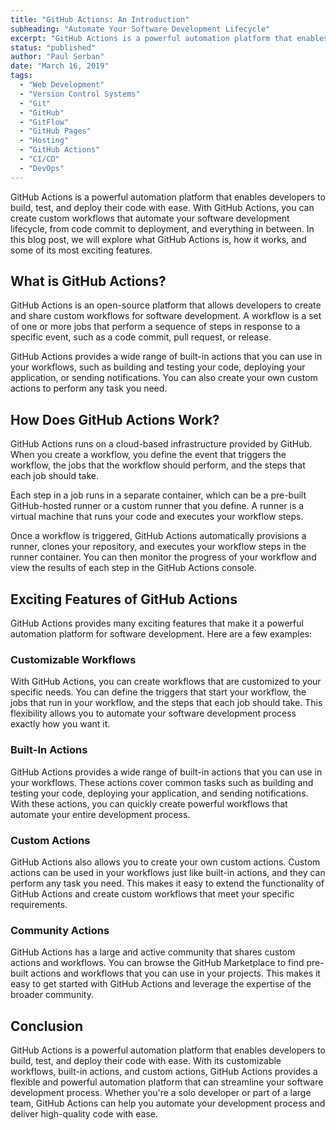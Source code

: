 ```yaml
---
title: "GitHub Actions: An Introduction"
subheading: "Automate Your Software Development Lifecycle"
excerpt: "GitHub Actions is a powerful automation platform that enables developers to build, test, and deploy their code with ease. With GitHub Actions, you can create custom workflows that automate your software development lifecycle, from code commit to deployment, and everything in between. In this blog post, we will explore what GitHub Actions is, how it works, and some of its most exciting features."
status: "published"
author: "Paul Serban"
date: "March 16, 2019"
tags:
  - "Web Development"
  - "Version Control Systems"
  - "Git"
  - "GitHub"
  - "GitFlow"
  - "GitHub Pages"
  - "Hosting"
  - "GitHub Actions"
  - "CI/CD"
  - "DevOps"
---
```


GitHub Actions is a powerful automation platform that enables developers to build, test, and deploy their code with ease. With GitHub Actions, you can create custom workflows that automate your software development lifecycle, from code commit to deployment, and everything in between. In this blog post, we will explore what GitHub Actions is, how it works, and some of its most exciting features.

## What is GitHub Actions?
GitHub Actions is an open-source platform that allows developers to create and share custom workflows for software development. A workflow is a set of one or more jobs that perform a sequence of steps in response to a specific event, such as a code commit, pull request, or release.

GitHub Actions provides a wide range of built-in actions that you can use in your workflows, such as building and testing your code, deploying your application, or sending notifications. You can also create your own custom actions to perform any task you need.

## How Does GitHub Actions Work?
GitHub Actions runs on a cloud-based infrastructure provided by GitHub. When you create a workflow, you define the event that triggers the workflow, the jobs that the workflow should perform, and the steps that each job should take.

Each step in a job runs in a separate container, which can be a pre-built GitHub-hosted runner or a custom runner that you define. A runner is a virtual machine that runs your code and executes your workflow steps.

Once a workflow is triggered, GitHub Actions automatically provisions a runner, clones your repository, and executes your workflow steps in the runner container. You can then monitor the progress of your workflow and view the results of each step in the GitHub Actions console.

## Exciting Features of GitHub Actions
GitHub Actions provides many exciting features that make it a powerful automation platform for software development. Here are a few examples:

### Customizable Workflows
With GitHub Actions, you can create workflows that are customized to your specific needs. You can define the triggers that start your workflow, the jobs that run in your workflow, and the steps that each job should take. This flexibility allows you to automate your software development process exactly how you want it.

### Built-In Actions
GitHub Actions provides a wide range of built-in actions that you can use in your workflows. These actions cover common tasks such as building and testing your code, deploying your application, and sending notifications. With these actions, you can quickly create powerful workflows that automate your entire development process.

### Custom Actions
GitHub Actions also allows you to create your own custom actions. Custom actions can be used in your workflows just like built-in actions, and they can perform any task you need. This makes it easy to extend the functionality of GitHub Actions and create custom workflows that meet your specific requirements.

### Community Actions
GitHub Actions has a large and active community that shares custom actions and workflows. You can browse the GitHub Marketplace to find pre-built actions and workflows that you can use in your projects. This makes it easy to get started with GitHub Actions and leverage the expertise of the broader community.

## Conclusion
GitHub Actions is a powerful automation platform that enables developers to build, test, and deploy their code with ease. With its customizable workflows, built-in actions, and custom actions, GitHub Actions provides a flexible and powerful automation platform that can streamline your software development process. Whether you're a solo developer or part of a large team, GitHub Actions can help you automate your development process and deliver high-quality code with ease.